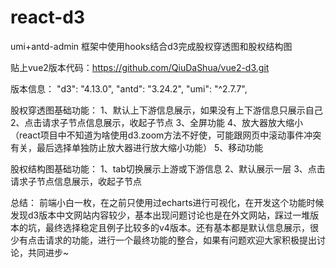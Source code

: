 # react-d3
umi+antd-admin 框架中使用hooks结合d3完成股权穿透图和股权结构图

贴上vue2版本代码：https://github.com/QiuDaShua/vue2-d3.git


版本信息：
"d3": "4.13.0",
"antd": "3.24.2",
"umi": "^2.7.7",


股权穿透图基础功能：
1、默认上下游信息展示，如果没有上下游信息只展示自己
2、点击请求子节点信息展示，收起子节点
3、全屏功能
4、放大器放大缩小（react项目中不知道为啥使用d3.zoom方法不好使，可能跟网页中滚动事件冲突有关，最后选择单独防止放大器进行放大缩小功能）
5、移动功能

股权结构图基础功能：
1、tab切换展示上游或下游信息
2、默认展示一层
3、点击请求子节点信息展示，收起子节点

总结：
前端小白一枚，在之前只使用过echarts进行可视化，在开发这个功能时候发现d3版本中文网站内容较少，基本出现问题讨论也是在外文网站，踩过一堆版本的坑，最终选择稳定且例子比较多的v4版本。还有基本都是默认信息展示，很少有点击请求的功能，进行一个最终功能的整合，如果有问题欢迎大家积极提出讨论，共同进步~
